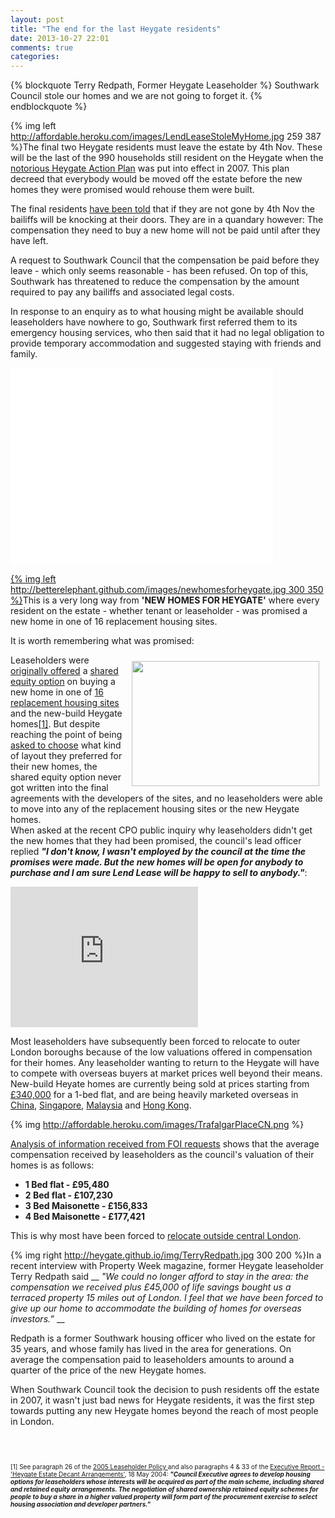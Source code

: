 ```yaml
---
layout: post
title: "The end for the last Heygate residents"
date: 2013-10-27 22:01
comments: true
categories: 
---
```

{% blockquote Terry Redpath, Former Heygate Leaseholder %}
Southwark Council stole our homes and we are not going to forget it.
{% endblockquote %}

{% img left http://affordable.heroku.com/images/LendLeaseStoleMyHome.jpg 259 387 %}The final two Heygate residents must leave the estate by 4th Nov. These will be the last of the 990 households still resident on the Heygate when the [notorious Heygate Action Plan](http://heygate.github.io/displacement.html) was put into effect in 2007. This plan decreed that everybody would be moved off the estate before the new homes they were promised would rehouse them were built.

The final residents [have been told](http://affordable.heroku.com/images/LBS3Oct2013.pdf) that if they are not gone by 4th Nov the bailiffs will be knocking at their doors. They are in a quandary however: The compensation they need to buy a new home will not be paid until after they have left. 

A request to Southwark Council that the compensation be paid before they leave - which only seems reasonable - has been refused. On top of this, Southwark has threatened to reduce the compensation by the amount required to pay any bailiffs and associated legal costs. 

In response to an enquiry as to what housing might be available should leaseholders have nowhere to go, Southwark first referred them to its emergency housing services, who then said that it had no legal obligation to provide temporary accommodation and suggested staying with friends and family.

<iframe width="420" height="315" src="//www.youtube.com/embed/7SsoCxnluv4" frameborder="0" allowfullscreen></iframe>

[{% img left http://betterelephant.github.com/images/newhomesforheygate.jpg 300 350 %}](http://heygate.github.io/displacement.html)This is a very long way from __'NEW HOMES FOR HEYGATE'__ where every resident on the estate - whether tenant or leaseholder - was promised a new home in one of 16 replacement housing sites. 

It is worth remembering what was promised:


<a href="http://heygate.github.io/img/Appendix8.pdf"><img src="http://heygate.github.io/img/HeygateNews.jpg" width="300" height="200" align="right" style="margin: 10px; float: right"></a>

Leaseholders were <a href="http://heygate.github.io/img/HeygateLeaseholderPolicy2005.pdf">originally offered</a> a <a href="/images/HeygateLeaseholderToolkit.pdf">shared equity option</a> on buying a new home in one of <a href="http://betterelephant.org/images/new_homes_for_heygate.pdf">16 replacement housing sites</a> and the new-build Heygate homes<a href="#footnote-1">[1]</a>. But despite reaching the point of being <a href="http://heygate.github.io/img/ChooseYourNewHome.pdf">asked to choose</a> what kind of layout they preferred for their new homes, the shared equity option never got written into the final agreements with the developers of the sites, and no leaseholders were able to move into any of the replacement housing sites or the new Heygate homes. </br>When asked at the recent CPO public inquiry why leaseholders didn't get the new homes that they had been promised, the council's lead officer replied <b><i>"I don't know, I wasn't employed by the council at the time the promises were made. But the new homes will be open for anybody to purchase and I am sure Lend Lease will be happy to sell to anybody."</b></i>: 

<iframe width="300" height="225" src="http://www.youtube.com/embed/bLIg4xGZrPI" frameborder="0" allowfullscreen></iframe>

Most leaseholders have subsequently been forced to relocate to outer London boroughs because of the low valuations offered in compensation for their homes. Any leaseholder wanting to return to the Heygate will have to compete with overseas buyers at market prices well beyond their means. New-build Heyate homes are currently being sold at prices starting from <a href="http://trafalgarplace.com">£340,000</a> for a 1-bed flat, and are being heavily marketed overseas in <a href="http://www2.hkej.com/property/article/id/77797">China</a>, <a href="http://www.65house.com/news/20130412/2638.html">Singapore</a>, <a href="http://www.theborneopost.com/2013/04/24/lend-lease-launches-trafalgar-place-development-in-london/">Malaysia</a> and <a href="http://colliersip.com/uk/trafalgar-place-london/">Hong Kong</a>.

{% img http://affordable.heroku.com/images/TrafalgarPlaceCN.png %}

<a href="http://heygate.github.io/img/LBSHeygateacquisitionsOct2012.xls">Analysis of information received from FOI requests</a> shows that the average compensation received by leaseholders as the council's valuation of their homes is as follows:</p>
<b>
<ul>
<li>1 Bed flat - £95,480</li>
<li>2 Bed flat - £107,230</li>
<li>3 Bed Maisonette - £156,833</li>
<li>4 Bed Maisonette - £177,421</li>
</ul>
</b>


This is why most have been forced to [relocate outside central London](http://www.35percent.org/blog/2013/06/08/the-heygate-diaspora).


{% img right http://heygate.github.io/img/TerryRedpath.jpg 300 200 %}In a recent interview with Property Week magazine</a>, former Heygate leaseholder Terry Redpath said __ _"We could no longer afford to stay in the area: the compensation we received plus £45,000 of life savings bought us a terraced property 15 miles out of London. I feel that we have been forced to give up our home to accommodate the building of homes for overseas investors.”_ __
</br>

Redpath is a former Southwark housing officer who lived on the estate for 35 years, and whose family has lived in the area for generations. On average the compensation paid to leaseholders amounts to around a quarter of the price of the new Heygate homes</a>.  


When Southwark Council took the decision to push residents off the estate in 2007, it wasn't just bad news for Heygate residents, it was the first step towards putting any new Heygate homes beyond the reach of most people in London.

</br>
</br>
<font size="1"><p id="footnote-1">[1] See paragraph 26 of the <a href="http://heygate.github.io/img/leaseholderpolicy7.png">2005 Leaseholder Policy </a>and also paragraphs 4 & 33 of the <a href="http://heygate.github.io/img/18May2004.pdf">Executive Report - 'Heygate Estate Decant Arrangements'</a>, 18 May 2004: <b><i>"Council Executive agrees to develop housing options for leaseholders whose interests will be acquired as part of the main scheme, including shared and retained equity arrangements. The negotiation of shared ownership retained equity schemes for people to buy a share in a higher valued property will form part of the procurement exercise to select housing association and developer partners."</i></b></p></font>
